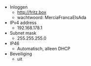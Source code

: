 - Inloggen
	- http://fritz.box
	- wachtwoord: MerciaFrancaElsAda
- IPv4 address
	- 192.168.178.1
- Subnet mask
	- 255.255.255.0
- IP46
	- Automatisch, alleen DHCP
- Beveiliging
	- uit